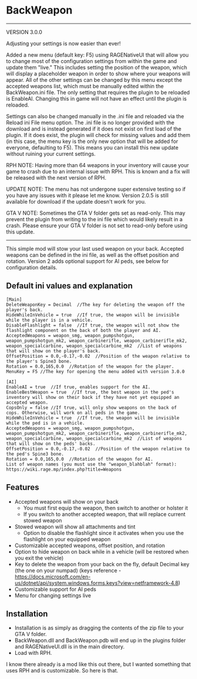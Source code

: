 # BackWeapon

-----

VERSION 3.0.0

Adjusting your settings is now easier than ever!

Added a new menu (default key: F5) using RAGENativeUI that will allow you to change most of the configuration settings from within the game and update them "live." This includes setting the position of the weapon, which will display a placeholder weapon in order to show where your weapons will appear. All of the other settings can be changed by this menu except the accepted weapons list, which must be manually edited within the BackWeapon.ini file. The only setting that requires the plugin to be reloaded is EnableAI. Changing this in game will not have an effect until the plugin is reloaded.

Settings can also be changed manually in the .ini file and reloaded via the Reload ini File menu option. The .ini file is no longer provided with the download and is instead generated if it does not exist on first load of the plugin. If it does exist, the plugin will check for missing values and add them (in this case, the menu key is the only new option that will be added for everyone, defaulting to F5). This means you can install this new update without ruining your current settings.

RPH NOTE: Having more than 64 weapons in your inventory will cause your game to crash due to an internal issue with RPH. This is known and a fix will be released with the next version of RPH.

UPDATE NOTE: The menu has not undergone super extensive testing so if you have any issues with it please let me know. Version 2.0.5 is still available for download if the update doesn't work for you.

GTA V NOTE: Sometimes the GTA V folder gets set as read-only. This may prevent the plugin from writing to the ini file which would likely result in a crash. Please ensure your GTA V folder is not set to read-only before using this update.

-----

This simple mod will stow your last used weapon on your back. Accepted weapons can be defined in the ini file, as well as the offset position and rotation. Version 2 adds optional support for AI peds, see below for configuration details. 


## Default ini values and explanation

```
[Main]
DeleteWeaponKey = Decimal  //The key for deleting the weapon off the player's back.
HideWhileInVehicle = true  //If true, the weapon will be invisible while the player is in a vehicle.
DisableFlashlight = false  //If true, the weapon will not show the flashlight component on the back of both the player and AI.
AcceptedWeapons = weapon_smg, weapon_pumpshotgun, weapon_pumpshotgun_mk2, weapon_carbinerifle, weapon_carbinerifle_mk2, weapon_specialcarbine, weapon_specialcarbine_mk2  //List of weapons that will show on the player's back.
OffsetPosition = 0.0,-0.17,-0.02  //Position of the weapon relative to the player's Spine3 bone.
Rotation = 0.0,165,0.0  //Rotation of the weapon for the player.
MenuKey = F5 //The key for opening the menu added with version 3.0.0

[AI]
EnableAI = true  //If true, enables support for the AI.
EnableBestWeapon = true  //If true, the best weapon in the ped's inventory will show on their back if they have not yet equipped an accepted weapon.
CopsOnly = false //If true, will only show weapons on the back of cops. Otherwise, will work on all peds in the game.
HideWhileInVehicle = true  //If true, the weapon will be invisible while the ped is in a vehicle.
AcceptedWeapons = weapon_smg, weapon_pumpshotgun, weapon_pumpshotgun_mk2, weapon_carbinerifle, weapon_carbinerifle_mk2, weapon_specialcarbine, weapon_specialcarbine_mk2  //List of weapons that will show on the peds' backs.
OffsetPosition = 0.0,-0.17,-0.02  //Position of the weapon relative to the ped's Spine3 bone.
Rotation = 0.0,165,0.0  //Rotation of the weapon for AI.
List of weapon names (you must use the "weapon_blahblah" format): https://wiki.rage.mp/index.php?title=Weapons
```

## Features

- Accepted weapons will show on your back
  - You must first equip the weapon, then switch to another or holster it
  - If you switch to another accepted weapon, that will replace current stowed weapon
- Stowed weapon will show all attachments and tint
  - Option to disable the flashlight since it activates when you use the flashlight on your equipped weapon
- Customizable accepted weapons, offset position, and rotation
- Option to hide weapon on back while in a vehicle (will be restored when you exit the vehicle)
- Key to delete the weapon from your back on the fly, default Decimal key (the one on your numpad) (keys reference - https://docs.microsoft.com/en-us/dotnet/api/system.windows.forms.keys?view=netframework-4.8)
- Customizable support for AI peds
- Menu for changing settings live
 

## Installation

- Installation is as simply as dragging the contents of the zip file to your GTA V folder.
- BackWeapon.dll and BackWeapon.pdb will end up in the plugins folder and RAGENativeUI.dll is in the main directory.
- Load with RPH. 

I know there already is a mod like this out there, but I wanted something that uses RPH and is customizable. So here is that.
